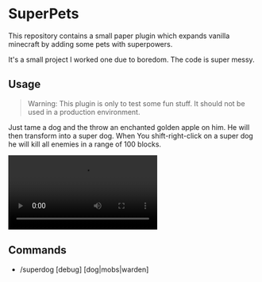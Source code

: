 # SuperPets

This repository contains a small paper plugin which expands vanilla minecraft by adding some
pets with superpowers.

It's a small project I worked one due to boredom. The code is super messy.

## Usage

> Warning: This plugin is only to test some fun stuff. It should not be used in a production environment.

Just tame a dog and the throw an enchanted golden apple on him.
He will then transform into a super dog. When You shift-right-click on a
super dog he will kill all enemies in a range of 100 blocks.

![Example Video](example.mp4)

## Commands

- /superdog [debug] [dog|mobs|warden]
